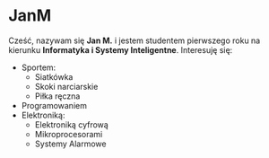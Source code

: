 # JanM
Cześć, nazywam się **Jan M.** i jestem studentem pierwszego roku na kierunku **Informatyka i Systemy Inteligentne**.
Interesuję się:
- Sportem:
  - Siatkówka
  - Skoki narciarskie
  - Piłka ręczna
- Programowaniem
- Elektroniką:
  - Elektroniką cyfrową
  - Mikroprocesorami
  - Systemy Alarmowe
